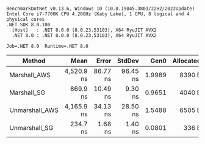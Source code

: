 ```

BenchmarkDotNet v0.13.6, Windows 10 (10.0.19045.3803/22H2/2022Update)
Intel Core i7-7700K CPU 4.20GHz (Kaby Lake), 1 CPU, 8 logical and 4 physical cores
.NET SDK 8.0.100
  [Host]   : .NET 8.0.0 (8.0.23.53103), X64 RyuJIT AVX2
  .NET 8.0 : .NET 8.0.0 (8.0.23.53103), X64 RyuJIT AVX2

Job=.NET 8.0  Runtime=.NET 8.0  

```
|         Method |       Mean |    Error |   StdDev |   Gen0 | Allocated |
|--------------- |-----------:|---------:|---------:|-------:|----------:|
|   Marshall_AWS | 4,520.9 ns | 86.77 ns | 96.45 ns | 1.9989 |    8390 B |
|    Marshall_SG |   869.9 ns | 10.49 ns |  9.30 ns | 0.9651 |    4040 B |
| Unmarshall_AWS | 4,165.9 ns | 34.13 ns | 28.50 ns | 1.5488 |    6505 B |
|  Unmarshall_SG |   234.7 ns |  1.68 ns |  1.40 ns | 0.0801 |     336 B |
